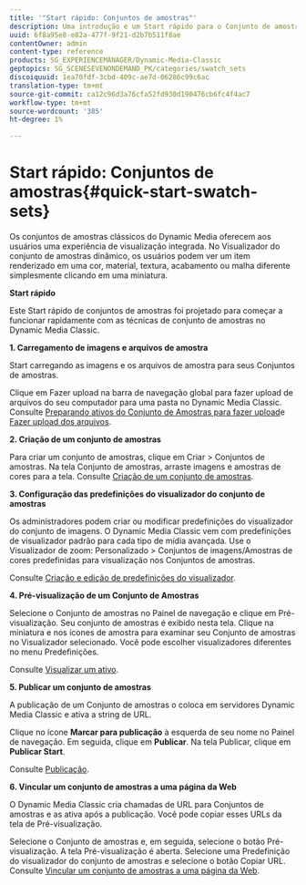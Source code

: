 ```yaml
---
title: '"Start rápido: Conjuntos de amostras"'
description: Uma introdução e um Start rápido para o Conjunto de amostras para ajudá-lo a começar a funcionar rapidamente.
uuid: 6f8a95e8-e82a-477f-9f21-d2b7b511f8ae
contentOwner: admin
content-type: reference
products: SG_EXPERIENCEMANAGER/Dynamic-Media-Classic
geptopics: SG_SCENESEVENONDEMAND_PK/categories/swatch_sets
discoiquuid: 1ea70fdf-3cbd-409c-ae7d-06286c99c6ac
translation-type: tm+mt
source-git-commit: ca12c96d3a76cfa52fd930d190476cb6fc4f4ac7
workflow-type: tm+mt
source-wordcount: '385'
ht-degree: 1%

---
```



# Start rápido: Conjuntos de amostras{#quick-start-swatch-sets}

Os conjuntos de amostras clássicos do Dynamic Media oferecem aos usuários uma experiência de visualização integrada. No Visualizador do conjunto de amostras dinâmico, os usuários podem ver um item renderizado em uma cor, material, textura, acabamento ou malha diferente simplesmente clicando em uma miniatura.

**Start rápido**

Este Start rápido de conjuntos de amostras foi projetado para começar a funcionar rapidamente com as técnicas de conjunto de amostras no Dynamic Media Classic.

**1. Carregamento de imagens e arquivos de amostra**

Start carregando as imagens e os arquivos de amostra para seus Conjuntos de amostras.

Clique em Fazer upload na barra de navegação global para fazer upload de arquivos do seu computador para uma pasta no Dynamic Media Classic. Consulte [Preparando ativos do Conjunto de Amostras para fazer upload](preparing-swatch-set-assets-upload.md#preparing-swatch-set-assets-for-upload)e [Fazer upload dos arquivos](uploading-files.md#uploading-your-files).

**2. Criação de um conjunto de amostras**

Para criar um conjunto de amostras, clique em Criar > Conjuntos de amostras. Na tela Conjunto de amostras, arraste imagens e amostras de cores para a tela. Consulte [Criação de um conjunto de amostras](creating-swatch-set.md#creating-a-swatch-set).

**3. Configuração das predefinições do visualizador do conjunto de amostras**

Os administradores podem criar ou modificar predefinições do visualizador do conjunto de imagens. O Dynamic Media Classic vem com predefinições de visualizador padrão para cada tipo de mídia avançada. Use o Visualizador de zoom: Personalizado > Conjuntos de imagens/Amostras de cores predefinidas para visualização nos Conjuntos de amostras.

Consulte [Criação e edição de predefinições do visualizador](application-setup.md#adding-and-editing-viewer-presets).

**4. Pré-visualização de um Conjunto de Amostras**

Selecione o Conjunto de amostras no Painel de navegação e clique em Pré-visualização. Seu conjunto de amostras é exibido nesta tela. Clique na miniatura e nos ícones de amostra para examinar seu Conjunto de amostras no Visualizador selecionado. Você pode escolher visualizadores diferentes no menu Predefinições.

Consulte [Visualizar um ativo](previewing-asset.md#previewing-an-asset).

**5. Publicar um conjunto de amostras**

A publicação de um Conjunto de amostras o coloca em servidores Dynamic Media Classic e ativa a string de URL.

Clique no ícone **Marcar para publicação** à esquerda de seu nome no Painel de navegação. Em seguida, clique em **Publicar**. Na tela Publicar, clique em **Publicar Start**.

Consulte [Publicação](publishing-files.md#publishing-files).

**6. Vincular um conjunto de amostras a uma página da Web**

O Dynamic Media Classic cria chamadas de URL para Conjuntos de amostras e as ativa após a publicação. Você pode copiar esses URLs da tela de Pré-visualização.

Selecione o Conjunto de amostras e, em seguida, selecione o botão Pré-visualização. A tela Pré-visualização é aberta. Selecione uma Predefinição do visualizador do conjunto de amostras e selecione o botão Copiar URL. Consulte [Vincular um conjunto de amostras a uma página da Web](linking-swatch-set-web-page.md#linking-a-swatch-set-to-a-web-page).
